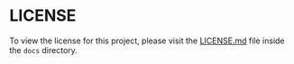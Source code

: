 # LICENSE

To view the license for this project, please visit the [LICENSE.md](docs/LICENSE.md) file inside the `docs` directory.